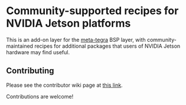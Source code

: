 # Community-supported recipes for NVIDIA Jetson platforms

This is an add-on layer for the [meta-tegra](https://github.com/OE4T/meta-tegra) BSP layer,
with community-maintained recipes for additional packages that users of NVIDIA
Jetson hardware may find useful.

Contributing
------------

Please see the contributor wiki page at
[this link](https://github.com/OE4T/meta-tegra/wiki/OE4T-Contributor-Guide).

Contributions are welcome!
